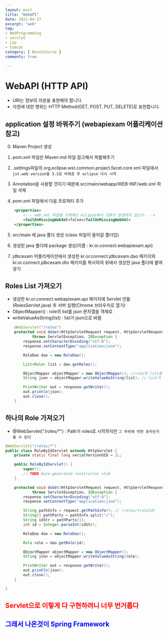```yaml
---
layout: post
title: "WebAPI"
date: 2021-04-27
excerpt: "web"
tag:
- WebProgramming
- servlet
- jsp
- tomcat
category: [ BoostCourse ]
comments: true

---
```


# WebAPI (HTTP API)
- URI는 정보의 자원을 표현해야 합니다.
- 자원에 대한 행위는 HTTP Method(GET, POST, PUT, DELETE)로 표현합니다.


## application 설정 바꿔주기 (webapiexam 어플리케이션 참고)

0. Maven Project 생성

1. pom.xml 파일은 Maven.md 파일 참고해서 복붙해주기

2. .settings파일의 org.eclipse.wst.common.project.facet.core.xml 파일에서 `jst.web version을 3.1로 바꿔준 후 eclipse 다시 시작`

3. Annotation을 사용할 것이기 때문에 src/main/webapp/WEB-INF/web.xml 파일 삭제

4. pom.xml 파일에서 다음 프로퍼티 추가
```xml
	<properties>
		<!-- web.xml 파일을 삭제해도 eclipse에서 오류가 발생하지 않는다. -->
		<failOnMissingWebXml>false</failOnMissingWebXml>
	</properties>
```

5. src/main 에 java 폴더 생성 (class 파일이 들어갈 폴더임)

6. 생성된 java 폴더에 package 생성(이름 : kr.or.connect.webapiexam.api)

7. jdbcexam 어플리케이션에서 생성한 kr.or.connect.jdbcexam.dao 패키지와 kr.or.connect.jdbcexam.dto 패키지를 복사하여 위에서 생성한 java 폴더에 붙여넣기


## Roles List 가져오기

- 생성한 kr.or.connect.webapiexam.api 패키지에 Servlet 만듦(RolesServlet.java) 후 서버 실행(Chrome 브라우저로 열기)
- ObjectMapper() : role의 list를 json 문자열을 객체로
- writeValueAsString(list) : list가 json으로 바뀜

```java
    @WebServlet("/roles")
	protected void doGet(HttpServletRequest request, HttpServletResponse response)
			throws ServletException, IOException {
		response.setCharacterEncoding("utf-8");
		response.setContentType("application/json");

		RoleDao dao = new RoleDao();

		List<Role> list = dao.getRoles(); 

		ObjectMapper objectMapper = new ObjectMapper(); //role의 list를 json 문자열을 객체로
		String json = objectMapper.writeValueAsString(list); // list가 json으로 바뀜

		PrintWriter out = response.getWriter();
		out.println(json);
		out.close();
	}
```


## 하나의 Role 가져오기
- @WebServlet("/roles/*") : Path가 roles로 시작하지만 `그 하위에 어떤 문자든지 올 수 있다 `

```java
@WebServlet("/roles/*")
public class RoleByIdServlet extends HttpServlet {
	private static final long serialVersionUID = 1L;

	public RoleByIdServlet() {
		super();
		// TODO Auto-generated constructor stub
	}

	protected void doGet(HttpServletRequest request, HttpServletResponse response)
			throws ServletException, IOException {
		response.setCharacterEncoding("utf-8");
		response.setContentType("application/json");

		String pathInfo = request.getPathInfo(); // /roles/{roleId}
		String[] pathParts = pathInfo.split("/");
		String idStr = pathParts[1];
		int id = Integer.parseInt(idStr);

		RoleDao dao = new RoleDao();

		Role role = dao.getRole(id);

		ObjectMapper objectMapper = new ObjectMapper();
		String json = objectMapper.writeValueAsString(role);

		PrintWriter out = response.getWriter();
		out.println(json);
		out.close();
	}

}
```

<h2 style="color:red;"> Servlet으로 이렇게 다 구현하려니 너무 번거롭다</h2>
<h2 style="color:blue;"> 그래서 나온것이 Spring Framework</h2>